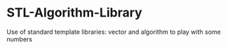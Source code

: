 # STL-Algorithm-Library
Use of standard template libraries: vector and algorithm to play with some numbers 
